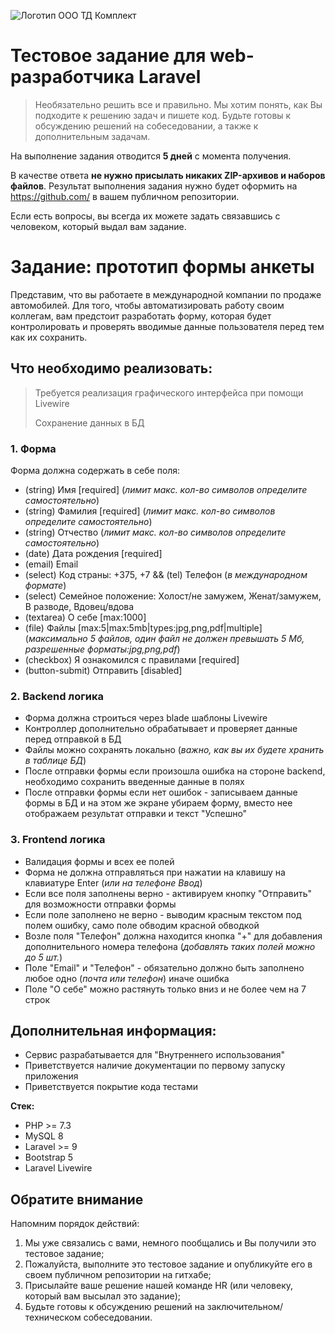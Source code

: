 ![Логотип ООО ТД Комплект](https://tools.by/themes/tetoo/tdk_logo_h100.jpg) 

# Тестовое задание для web-разработчика Laravel

> Необязательно решить все и правильно. Мы хотим понять, как Вы подходите к решению задач и пишете код. 
Будьте готовы к обсуждению решений на собеседовании, а также к дополнительным задачам.


На выполнение задания отводится **5 дней** с момента получения.

В качестве ответа **не нужно присылать никаких ZIP-архивов и наборов файлов**.
Результат выполнения задания нужно будет оформить на https://github.com/ в вашем публичном репозитории.

Если есть вопросы, вы всегда их можете задать связавшись с человеком, который выдал вам задание.

# Задание: прототип формы анкеты

Представим, что вы работаете в международной компании по продаже автомобилей. 
Для того, чтобы автоматизировать работу своим коллегам, вам предстоит разработать форму,
которая будет контролировать и проверять вводимые данные пользователя перед тем как их сохранить.

## Что необходимо реализовать:
> Требуется реализация графического интерфейса при помощи Livewire
> 
> Сохранение данных в БД

### 1. Форма
Форма должна содержать в себе поля:
- (string) Имя [required] (_лимит макс. кол-во символов определите самостоятельно_)
- (string) Фамилия [required] (_лимит макс. кол-во символов определите самостоятельно_)
- (string) Отчество (_лимит макс. кол-во символов определите самостоятельно_)
- (date) Дата рождения [required]
- (email) Email
- (select) Код страны: +375, +7 && (tel) Телефон (_в международном формате_)
- (select) Семейное положение: Холост/не замужем, Женат/замужем, В разводе, Вдовец/вдова
- (textarea) О себе [max:1000]
- (file) Файлы [max:5|max:5mb|types:jpg,png,pdf|multiple] (_максимально 5 файлов, один файл не должен превышать 5 Мб, разрешенные форматы:jpg,png,pdf_)
- (checkbox) Я ознакомился c правилами [required]
- (button-submit) Отправить [disabled]

### 2. Backend логика
- Форма должна строиться через blade шаблоны Livewire
- Контроллер дополнительно обрабатывает и проверяет данные перед отправкой в БД
- Файлы можно сохранять локально (_важно, как вы их будете хранить в таблице БД_)
- После отправки формы если произошла ошибка на стороне backend, необходимо сохранить введенные данные в полях
- После отправки формы если нет ошибок - записываем данные формы в БД и на этом же экране убираем форму,
вместо нее отображаем результат отправки и текст "Успешно"

### 3. Frontend логика
- Валидация формы и всех ее полей
- Форма не должна отправляться при нажатии на клавишу на клавиатуре Enter (_или на телефоне Ввод_)
- Если все поля заполнены верно - активируем кнопку "Отправить" для возможности отправки формы
- Если поле заполнено не верно - выводим красным текстом под полем ошибку, само поле обводим красной обводкой
- Возле поля "Телефон" должна находится кнопка "+" для добавления дополнительного номера телефона (_добавлять таких полей можно до 5 шт._)
- Поле "Email" и "Телефон" - обязательно должно быть заполнено любое одно (_почта или телефон_) иначе ошибка
- Поле "О себе" можно растянуть только вниз и не более чем на 7 строк

## Дополнительная информация:

- Сервис разрабатывается для "Внутреннего использования"
- Приветствуется наличие документации по первому запуску приложения
- Приветствуется покрытие кода тестами

**Стек:**
- PHP >= 7.3
- MySQL 8
- Laravel >= 9
- Bootstrap 5
- Laravel Livewire

## Обратите внимание

Напомним порядок действий:

1. Мы уже связались с вами, немного пообщались и Вы получили это тестовое задание;
2. Пожалуйста, выполните это тестовое задание и опубликуйте его в своем публичном репозитории на гитхабе;
3. Присылайте ваше решение нашей команде HR (или человеку, который вам высылал это задание);
4. Будьте готовы к обсуждению решений на заключительном/техническом собеседовании.
